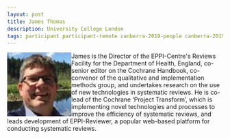 ```yaml
---
layout: post
title: James Thomas
description: University College London
tags: participant participant-remote canberra-2019-people canberra-2019-remote
---
```

<img align="left" width="150" height="150" src="/assets/people/Thomas_James.jpg" alt="James Thomas"/>James is the Director of the EPPI-Centre's Reviews Facility for the Department of Health, England, co-senior editor on the Cochrane Handbook, co-convenor of the qualitative and implementation methods group, and undertakes research on the use of new technologies in systematic reviews. He is co-lead of the Cochrane ‘Project Transform’, which is implementing novel technologies and processes to improve the efficiency of systematic reviews, and leads development of EPPI-Reviewer, a popular web-based platform for conducting systematic reviews.  

<a href="https://twitter.com/james_m_thomas" title="Twitter" target="_blank"
rel="noopener">
  <i class="fa fa-twitter fa-2x" style="color:#4FB3A9"></i>
</a>